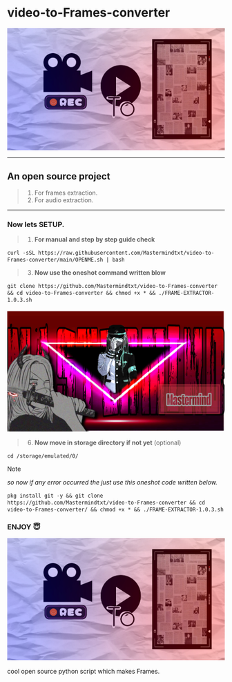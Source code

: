 # video-to-Frames-converter
<img src="https://github.com/Mastermindtxt/Mastermindtxt/blob/main/Galery/vedio-to-frames.jpg">

---
## An open source project
> 1. For frames extraction.
> 2. For audio extraction.

---
### Now lets SETUP. 
> 1. **For manual and step by step guide check**
```
curl -sSL https://raw.githubusercontent.com/Mastermindtxt/video-to-Frames-converter/main/OPENME.sh | bash

```
> 3. **Now use the oneshot command written blow**
```
git clone https://github.com/Mastermindtxt/video-to-Frames-converter && cd video-to-Frames-converter && chmod +x * && ./FRAME-EXTRACTOR-1.0.3.sh

```
<img src="https://github.com/Mastermindtxt/Mastermindtxt/blob/main/Galery/mastermind.png">

> 6. **Now move in storage directory if not yet** (optional)
```
cd /storage/emulated/0/

```

> [!NOTE]
> *so now if any error occurred the just use this oneshot code written below.*
```
pkg install git -y && git clone https://github.com/Mastermindtxt/video-to-Frames-converter && cd video-to-Frames-converter/ && chmod +x * && ./FRAME-EXTRACTOR-1.0.3.sh

```
### ENJOY 😇
<img src="https://github.com/Mastermindtxt/Mastermindtxt/blob/main/Galery/vedio-to-frames.jpg">

cool open source python script which makes Frames. 
